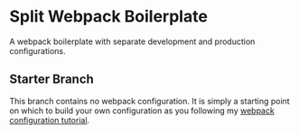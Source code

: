 # Split Webpack Boilerplate

A webpack boilerplate with separate development and production configurations.

## Starter Branch

This branch contains no webpack configuration. It is simply a starting point on
which to build your own configuration as you following my [webpack configuration
tutorial](https://alexthorne.io/2017/12/10/webpack-boilerplate-from-scratch/).
